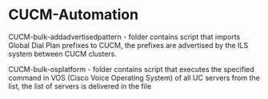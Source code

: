 # CUCM-Automation
CUCM-bulk-addadvertisedpattern - folder contains script that imports Global Dial Plan prefixes to CUCM, the prefixes are advertised by the ILS system between CUCM clusters.

CUCM-bulk-osplatform - folder contains script that executes the specified command in VOS (Cisco Voice Operating System) of all UC servers from the list, the list of servers is delivered in the file
